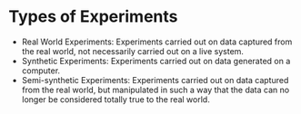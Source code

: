 # Types of Experiments
* Real World Experiments: Experiments carried out on data captured from the real world, not necessarily carried out on a live system.
* Synthetic Experiments: Experiments carried out on data generated on a computer.
* Semi-synthetic Experiments: Experiments carried out on data captured from the real world, but manipulated in such a way that the data can no longer be considered totally true to the real world.
